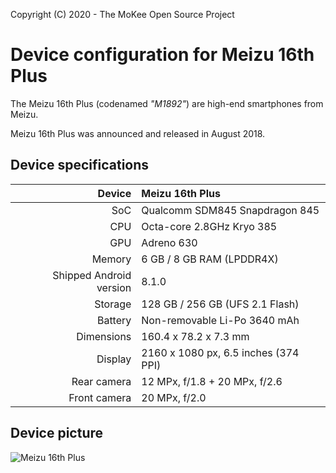 Copyright (C) 2020 - The MoKee Open Source Project

Device configuration for Meizu 16th Plus
==============

The Meizu 16th Plus (codenamed _"M1892"_) are high-end smartphones from Meizu.

Meizu 16th Plus was announced and released in August 2018.

## Device specifications

| Device       | Meizu 16th Plus                        |
| -----------: | :------------------------------------- |
| SoC          | Qualcomm SDM845 Snapdragon 845         |
| CPU          | Octa-core 2.8GHz Kryo 385              |
| GPU          | Adreno 630                             |
| Memory       | 6 GB / 8 GB RAM (LPDDR4X)              |
| Shipped Android version | 8.1.0                       |
| Storage      | 128 GB / 256 GB (UFS 2.1 Flash)        |
| Battery      | Non-removable Li-Po 3640 mAh           |
| Dimensions   | 160.4 x 78.2 x 7.3 mm                  |
| Display      | 2160 x 1080 px, 6.5 inches (374 PPI)   |
| Rear camera  | 12 MPx, f/1.8 + 20 MPx, f/2.6          |
| Front camera | 20 MPx, f/2.0                          |

## Device picture

![Meizu 16th Plus](https://www3.res.meizu.com/static/cn/16/spec/images/mz16plus_blue_99a2f38.png "Meizu 16th Plus")
